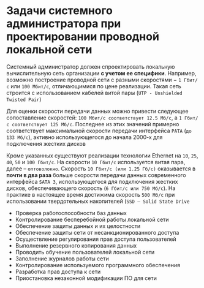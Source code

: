 # Задачи системного администратора при проектировании проводной локальной сети

Системный администратор должен спроектировать локальную вычислительную сеть организации **с учетом ее специфики**. Например, возможно построение проводной сети с разными скоростями − `1 Гбит/с`
или `100 Мбит/с`, отличающимися по цене реализации. Такая сеть строится с использованием кабелей витой пары (`UTP - Unshielded Twisted Pair`)

Для оценки скорости передачи данных можно привести следующее сопоставление скоростей: `100 Мбит/с соответствует 12.5 Мб/с`, а `1 Гбит/с соответствует 125 Мб/с`. Последнее из этих значений примерно
соответствует максимальной скорости передачи интерфейса `PATA` (`до 133 Мб/с`), активно использующегося до начала 2000-х для подключения жестких дисков

Кроме указанных существуют реализации технологии Ethernet на `10`, `25`, `40`, `50` и `100 Гбит/с`. На скорости `10 Гбит/с` используется витая пара, далее – `оптоволокно`.
Скорость `10 Гбит/с (или 1.25 Гб/с)` оказывается в **почти в два раза** больше скорости передачи данных современного интерфейса `SATA 3`, использующегося для подключения жестких дисков,
обеспечивающего скорость (`6 Гбит/с или 750 Мб/с`). На практике в настоящее время достижима скорость `500 Мб/с` при использовании твердотельных накопителей (`SSD – Solid State Drive`

- Проверка работоспособности баз данных
- Контролирование бесперебойной работы локальной сети
- Обеспечение защиты данных и их целостности
- Обеспечение защиты сети от несанкционированного доступа
- Осуществление регулирования прав доступа пользователей
- Выполнение резервного копирования данных
- Проводить обучение пользователей локальной сети
- Заполнение журналов работы сети
- Контролирование используемого программного обеспечения
- Разработка прав доступа к сети
- Приостановка незаконной модификации ПО для сети
